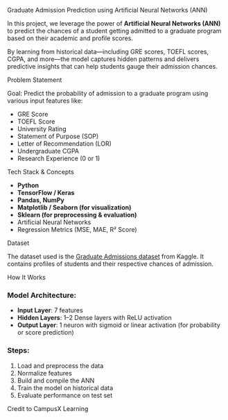  Graduate Admission Prediction using Artificial Neural Networks (ANN)

In this project, we leverage the power of **Artificial Neural Networks (ANN)** to predict the chances of a student getting admitted to a graduate program based on their academic and profile scores.

By learning from historical data—including GRE scores, TOEFL scores, CGPA, and more—the model captures hidden patterns and delivers predictive insights that can help students gauge their admission chances.



Problem Statement

Goal:
Predict the probability of admission to a graduate program using various input features like:
- GRE Score
- TOEFL Score
- University Rating
- Statement of Purpose (SOP)
- Letter of Recommendation (LOR)
- Undergraduate CGPA
- Research Experience (0 or 1)

Tech Stack & Concepts

- **Python**  
- **TensorFlow / Keras**  
- **Pandas, NumPy**  
- **Matplotlib / Seaborn (for visualization)**  
- **Sklearn (for preprocessing & evaluation)**  
- Artificial Neural Networks  
- Regression Metrics (MSE, MAE, R² Score)



 Dataset

The dataset used is the [Graduate Admissions dataset](https://www.kaggle.com/mohansacharya/graduate-admissions) from Kaggle. It contains profiles of students and their respective chances of admission.

 How It Works

### Model Architecture:
- **Input Layer**: 7 features  
- **Hidden Layers**: 1–2 Dense layers with ReLU activation  
- **Output Layer**: 1 neuron with sigmoid or linear activation (for probability or score prediction)  

### Steps:
1. Load and preprocess the data
2. Normalize features
3. Build and compile the ANN
4. Train the model on historical data
5. Evaluate performance on test set


Credit to CampusX Learning
